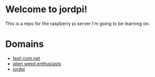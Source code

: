 # Welcome to jordpi!
This is a repo for the raspberry pi server I'm going to be learning on.
# Domains
- [test-com.net](https://test-com.net)
- [alien weed enthusiasts](https://alienweedenthusiasts.com)
- [jordpi](https://lordbord.github.io/jordpi/)